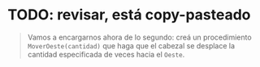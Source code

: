 # TODO: revisar, está copy-pasteado

> Vamos a encargarnos ahora de lo segundo: creá un procedimiento `MoverOeste(cantidad)` que haga que el cabezal se desplace la cantidad especificada de veces hacia el `Oeste`.
